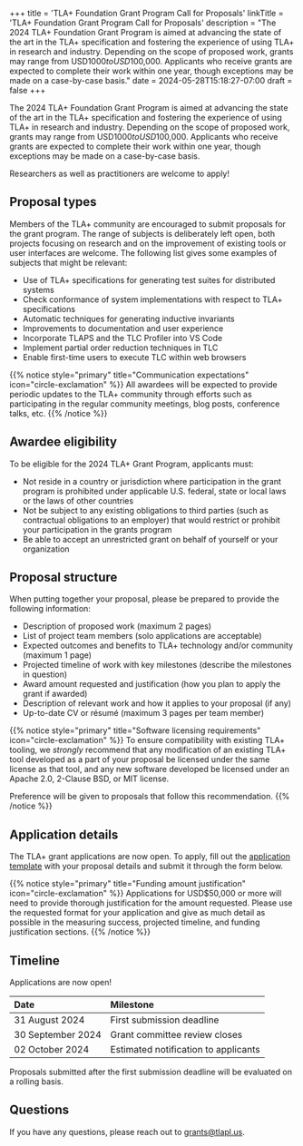 +++
title = 'TLA+ Foundation Grant Program Call for Proposals'
linkTitle = 'TLA+ Foundation Grant Program Call for Proposals'
description = "The 2024 TLA+ Foundation Grant Program is aimed at advancing the state of the art in the TLA+ specification and fostering the experience of using TLA+ in research and industry. Depending on the scope of proposed work, grants may range from USD$1000 to USD$100,000. Applicants who receive grants are expected to complete their work within one year, though exceptions may be made on a case-by-case basis."
date = 2024-05-28T15:18:27-07:00
draft = false
+++

The 2024 TLA+ Foundation Grant Program is aimed at advancing the state of the art in the TLA+ specification and fostering the experience of using TLA+ in research and industry. Depending on the scope of proposed work, grants may range from USD$1000 to USD$100,000. Applicants who receive grants are expected to complete their work within one year, though exceptions may be made on a case-by-case basis.

Researchers as well as practitioners are welcome to apply!

## Proposal types

Members of the TLA+ community are encouraged to submit proposals for the grant program. The range of subjects is deliberately left open, both projects focusing on research and on the improvement of existing tools or user interfaces are welcome. The following list gives some examples of subjects that might be relevant:

- Use of TLA+ specifications for generating test suites for distributed systems
- Check conformance of system implementations with respect to TLA+ specifications
- Automatic techniques for generating inductive invariants
- Improvements to documentation and user experience
- Incorporate TLAPS and the TLC Profiler into VS Code
- Implement partial order reduction techniques in TLC
- Enable first-time users to execute TLC within web browsers

{{% notice style="primary" title="Communication expectations" icon="circle-exclamation" %}}
All awardees will be expected to provide periodic updates to the TLA+ community through efforts such as participating in the regular community meetings, blog posts, conference talks, etc.
{{% /notice %}}

## Awardee eligibility

To be eligible for the 2024 TLA+ Grant Program, applicants must:

- Not reside in a country or jurisdiction where participation in the grant program is prohibited under applicable U.S. federal, state or local laws or the laws of other countries
- Not be subject to any existing obligations to third parties (such as contractual obligations to an employer) that would restrict or prohibit your participation in the grants program
- Be able to accept an unrestricted grant on behalf of yourself or your organization

## Proposal structure

When putting together your proposal, please be prepared to provide the following information:

- Description of proposed work (maximum 2 pages)
- List of project team members (solo applications are acceptable)
- Expected outcomes and benefits to TLA+ technology and/or community (maximum 1 page)
- Projected timeline of work with key milestones (describe the milestones in question)
- Award amount requested and justification (how you plan to apply the grant if awarded)
- Description of relevant work and how it applies to your proposal (if any)
- Up-to-date CV or résumé (maximum 3 pages per team member)

{{% notice style="primary" title="Software licensing requirements" icon="circle-exclamation" %}}
To ensure compatibility with existing TLA+ tooling, we _strongly_ recommend that any modification of an existing TLA+ tool developed as a part of your proposal be licensed under the same license as that tool, and any new software developed be licensed under an Apache 2.0, 2-Clause BSD, or MIT license.

Preference will be given to proposals that follow this recommendation.
{{% /notice %}}

## Application details

The TLA+ grant applications are now open. To apply, fill out the [application template](TLA%2B%20Grant%20Template.docx) with your proposal details and submit it through the form below.

{{% notice style="primary" title="Funding amount justification" icon="circle-exclamation" %}}
Applications for USD$50,000 or more will need to provide thorough justification for the amount requested. Please use the requested format for your application and give as much detail as possible in the measuring success, projected timeline, and funding justification sections.
{{% /notice %}}

<script charset="utf-8" type="text/javascript" src="//js.hsforms.net/forms/embed/v2.js"></script>
<script>
hbspt.forms.create({
region: "na1",
portalId: "8112310",
formId: "153a67b6-b8c9-41cc-8c8f-decfb9826487"
});
</script>

## Timeline
Applications are now open!

| Date | Milestone |
| :--- | :--- |
| 31 August 2024 | First submission deadline |
| 30 September 2024 | Grant committee review closes |
| 02 October 2024 | Estimated notification to applicants |

Proposals submitted after the first submission deadline will be evaluated on a rolling basis.

## Questions

If you have any questions, please reach out to [grants@tlapl.us](mailto:grants@tlapl.us).
